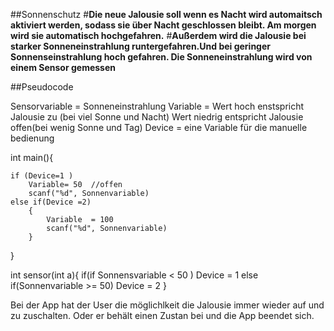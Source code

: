 ##Sonnenschutz 
#**Die neue Jalousie soll wenn es Nacht wird automaitsch aktiviert werden, sodass sie über Nacht geschlossen bleibt. Am  morgen wird sie automatisch hochgefahren.**
#**Außerdem wird die Jalousie bei starker Sonneneinstrahlung runtergefahren.Und bei geringer Sonnenseinstrahlung hoch gefahren. Die Sonneneinstrahlung wird von einem Sensor gemessen**

##Pseudocode

Sensorvariable = Sonneneinstrahlung
Variable = Wert hoch enstspricht Jalousie zu (bei viel Sonne und Nacht) Wert niedrig entspricht Jalousie offen(bei wenig Sonne und Tag)
Device = eine Variable für die manuelle bedienung

int main(){

    if (Device=1 )
        Variable= 50  //offen
        scanf("%d", Sonnenvariable)
    else if(Device =2)
        {
            Variable  = 100
            scanf("%d", Sonnenvariable)
        }
}


int sensor(int a){
    if(if Sonnensvariable < 50 )
        Device = 1
    else if(Sonnenvariable >= 50)
        Device = 2
}


Bei der App hat der User die möglichlkeit die Jalousie immer wieder auf und zu zuschalten. Oder er behält einen Zustan bei und die App beendet sich.